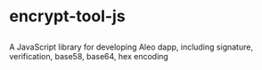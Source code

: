 # encrypt-tool-js

## 

A JavaScript library for developing Aleo dapp, including signature, verification, base58, base64, hex encoding
